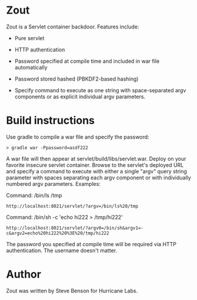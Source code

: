# Zout

Zout is a Servlet container backdoor. Features include:

  * Pure servlet

  * HTTP authentication

  * Password specified at compile time and included in war file automatically

  * Password stored hashed (PBKDF2-based hashing)

  * Specify command to execute as one string with space-separated argv
    components or as explicit individual argv parameters.

# Build instructions

Use gradle to compile a war file and specify the password:

```
> gradle war -Ppassword=asdf222
```

A war file will then appear at servlet/build/libs/servlet.war. Deploy on
your favorite insecure servlet container.  Browse to the servlet's deployed
URL and specify a command to execute with either a single "argv" query
string parameter with spaces separating each argv component or with
individually numbered argv<N> parameters.  Examples:

Command: /bin/ls /tmp
```
http://localhost:8021/servlet/?argv=/bin/ls%20/tmp
```

Command: /bin/sh -c 'echo hi222 > /tmp/hi222'
```
http://localhost:8021/servlet/?argv0=/bin/sh&argv1=-c&argv2=echo%20hi222%20%3E%20/tmp/hi222
```

The password you specified at compile time will be required via HTTP
authentication.  The username doesn't matter.

# Author

Zout was written by Steve Benson for Hurricane Labs.
